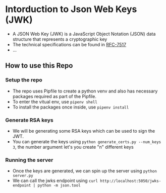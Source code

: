 # Intorduction to Json Web Keys (JWK)

* A JSON Web Key (JWK) is a JavaScript Object Notation (JSON) data structure that represents a cryptographic key
* The technical specifications can be found in [RFC-7517](https://datatracker.ietf.org/doc/html/rfc7517)
* ...


## How to use this Repo

### Setup the repo

* The repo uses Pipfile to create a python venv and also has necessary packages required as part of the Pipfile.
* To enter the vitual env, use `pipenv shell`
* To install the packages once inside, use `pipenv install`

### Generate RSA keys
* We will be generating some RSA keys which can be used to sign the JWT.
* You can generate the keys using `python generate_certs.py --num_keys 3`, the number argument let's you create "n" different keys 

### Running the server
* Once the keys are generated, we can spin up the server using `python server.py`
* We can call the jwks endpoint using `curl http://localhost:5050/jwks-endpoint | python -m json.tool` 
